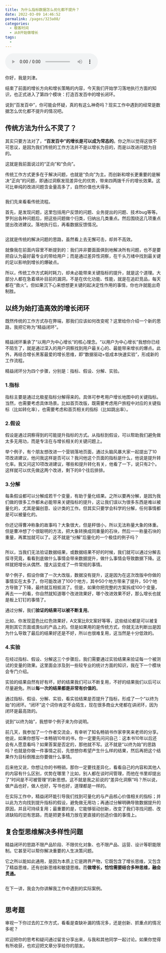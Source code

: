 ```yaml
---
title: 为什么指标数据怎么优化都不提升？
date: 2022-03-09 14:46:52
permalink: /pages/323a08/
categories:
  - 极客时间
  - 从0开始做增长
tags:
  - 
---
```

<audio title="27.为什么指标数据怎么优化都不提升？" src="https://static001.geekbang.org/resource/audio/03/72/0301c2da7d85d953510c15d456025972.mp3" controls="controls"></audio> 
<p>你好，我是刘津。</p><p>结束了前面的增长方向和增长策略的内容，今天我们开始学习落地执行方面的知识，也正式进入了第四个模块：打造百发百中的增长闭环。</p><p>说到“百发百中”，你可能会怀疑，真的有这么神奇吗？现实工作中遇到的经常是数据怎么优化都不提升的情况吧。</p><h2>传统方法为什么不灵了？</h2><p>其实只要方法对了，<strong>“百发百中”的增长是可以成为常态的</strong>。你之所以觉得这很不可思议，是因为我们传统的工作方法并不是以增长为目的，而是以改进问题为目的。</p><p>这就是我前面说过的“正向”和“负向”。</p><p>传统工作方式更多在于解决问题，也就是“负向”为主。而创新和增长更重要的是解决“正向”的问题，即通过洞察发现差异化的优势，带来四两拨千斤的增长效果。这可比单纯的改进问题含金量高多了，自然价值也大得多。</p><p><img src="https://static001.geekbang.org/resource/image/d9/a3/d90cdf0b7078135018bb87a86dc94ca3.png" alt=""></p><p>我们先来看看传统流程。</p><p>首先，是发现问题，这里包括用户反馈的问题、业务提出的问题、技术bug等等。罗列出各种问题后，把这些问题做个归类，归纳出几类重点。然后围绕这几项重点提出改进建议。落地执行后，再看数据反馈情况。</p><p><img src="https://static001.geekbang.org/resource/image/8c/12/8c33863aba44d0d57f1f8464d8eac112.png" alt=""></p><p>这就是传统的解决问题的思路，虽然看上去无懈可击，却并不高效。</p><p>就像我在前面内容里不断提到的：我们并非要面面俱到地解决所有问题，也不是要把自认为最好最专业的带给用户；而是<span class="orange">通过差异性洞察，在千头万绪中找到最关键的足以影响到增长的爆破点</span>。</p><!-- [[[read_end]]] --><p>所以，传统工作方式耗时耗力，却未必能带来关键指标的提升，就是这个道理。大部分人都在急着填补目前的漏洞，不是在优化功能、性能，就是在追赶竞品，每天都在“救火”。但如果沉下心来想想更关键的起决定性作用的事情，你也许就能出奇制胜。</p><h2>以终为始打造高效的增长闭环</h2><p>既然传统的工作方式存在弊端，那我们应该如何改变呢？这里给你介绍一个新的思路，我把它称为“<span class="orange">精益闭环</span>”。</p><p><img src="https://static001.geekbang.org/resource/image/03/71/03220317623bcd9e880b032b67bf1771.png" alt=""></p><p>精益闭环秉承了“以用户为中心增长”的核心理念。“以用户为中心增长”我想你已经不陌生了，就是通过深入的用户洞察找到用户最关心的、最能带来增长的爆点。此外，再结合增长黑客最爱的增长思维，即“数据驱动+低成本快速实验”，形成新的工作流程。</p><p>精益闭环分为四个步骤，分别是：指标、假设、分解、实验。</p><h3>1.指标</h3><p>指标主要是通过北极星指标分解得来的。具体可参考用户增长地图中的关键指标。当然，也需要考虑具体场景。比如首页改版，既需要考虑用户旅程中对应的关键指标（比如转化率），也需要考虑和首页相关的指标（比如跳出率）。</p><h3>2.假设</h3><p>假设是通过洞察得到的可能提升指标的方式。从指标到假设，可以帮助我们避免做太多无用功，而是专注在与增长相关的关键问题上。</p><p>举个例子，有个朋友想改进一个营销落地页面，通过头脑风暴大家一起提出了10项改进建议，他问我这样是否可以？我问他这个页面的指标是什么，他说是提升转化率。我又问这10项改进建议，哪些和提升转化有关，他看了一下，说只有2个。这样就可以优先做这两个改进，剩下的8个往后排排。</p><h3>3.分解</h3><p>每条假设都可以分解成若干个变量，有助于量化结果。之所以要再分解，是因为我们做的很多工作都未必能带来关键指标的提升，这让我们误以为很多东西是难以被量化的，尤其是偏创意、设计类的工作。但其实只要学会科学的分解，任何事情都是可以被量化的。</p><p>你还记得曹冲称象的故事吗？大象很大，但是秤很小，所以无法称量大象的体重。但是曹冲想了个很聪明的方法，把大象转换成同重量的石块，然后一一称量石块的重量，再累加就可以了。这不就是“分解”后量化的一个极佳的例子吗？</p><p><img src="https://static001.geekbang.org/resource/image/b2/3c/b2ca1fb41521fbcaa1895f2acaf63a3c.png" alt=""></p><p>所以，当我们无法验证数据结果，或数据结果不好的时候，我们就可以通过分解去探寻究竟，看看到底做什么事情会带来数据提升，做什么事情会导致数据下降。这样就把增长从偶然、撞大运变成了一件常规的事情。</p><p>举个例子，假设你做了一次大改版，数据没有提升，这是因为在这次改版中你做的事情实在太多了。你可能改进了100个地方，其中50个地方带来了提升，50个地方导致了下降，最终就互相抵消了。但是，如果你把完整的方案拆成100个变量，再去一一的看，你自然就知道哪个改进效果好，哪个改进效果不好，那么增长也就是板上钉钉的事情了。</p><p>通过分解，我们<strong>验证的结果可以被不断复用</strong>。</p><p>比如，你发现蓝色比红色效果好，A文案比B文案好等等，这些结论都是可以被复用到其它页面或类似的产品上的。但是如果用的是传统方式，你就无法判断出是因为什么导致了最后的结果好还是不好，所以也很难复用，这当然是十分低效的。</p><h3>4.实验</h3><p>在经过指标、假设、分解这三个步骤后，我们需要通过实验结果来验证每一个被测试的变量的效果。这里面会涉及到一些较专业的统计方面的知识，我在下一个模块会专门介绍。</p><p>实验的结果自然有好有坏，好的结果我们可以不断复用，不好的结果我们以后可以尽量避免。所以<strong>每一次的结果都是非常有价值的</strong>。</p><p><span class="orange">通过指标、假设、分解、实验，看实验结果是否提升了指标，形成了一个“以终为始”的闭环。</span>“闭环”这个词你肯定不会陌生，现在很多商业大佬都在讲闭环，因为闭环是最高效的。</p><p>说到“以终为始”，我想举个例子来为你说明。</p><p>前几天，我参加了一个作者交流会，有幸听了知名畅销书作家李笑来老师的分享。他说，如果你想写一本畅销10年的书，你一定要先问问自己：这本书10年以后还会有人愿意看吗？如果答案是否定的，那他就不写。这不就是“以终为始”的思路吗？也就是你做一件事情之前，先想想你希望产生什么样的结果，然后再把这个结果作为目标倒推出你要做什么事情。</p><p>后来他又说，你想让你的书畅销，那你一定要找差异化，看看自己的内容和其他人的内容有什么区别，优势在哪里？比如，别人都在谈时间管理，而他在书里却提出了“时间是不可被管理”的新思想。这不就是我之前说的“差异化洞察”吗？所以说，做产品也好，做人也好，写书也好，道理都是一样的。</p><p>在实际工作中，精益闭环能引导我们找到可量化的与产品核心价值相关的指标；并以此为方向找到提升指标的假设，避免做无用功；再通过分解明确导致数据提升的原因，并且可持续复用；最重要的是，它能够驱动创新，改变了我们寻找问题、改进缺陷的旧有思路，而是把更多精力放在更直接的创造价值的事情上。</p><h2>复合型思维解决多样性问题</h2><p>精益闭环的思路不限产品阶段、不限优化对象、也不限产品、运营、设计等职能限制。它甚至可以帮你解决重要的人生决策问题。</p><p>它之所以能如此通用，是因为本质上它是跨界产物，它既包含了增长思维，又包含了精益思维，还有创新思维和敏捷思维。而<strong>做增长，恰恰需要结合多种思维，融会贯通。</strong></p><p><img src="https://static001.geekbang.org/resource/image/27/6b/271138fee720f42f40e201f92abd496b.png" alt=""></p><p>在下一讲，我会为你讲解我工作中遇到的实际案例。</p><p><img src="https://static001.geekbang.org/resource/image/13/f5/13692e5cbdbc663238def75f6aef0af5.png" alt=""></p><h2>思考题</h2><p>审视一下你过去的工作方式，看看是查缺补漏的情况多，还是创新、抓重点的情况多呢？</p><p>欢迎把你的思考和疑问通过留言分享出来，与我和其他同学一起讨论。如果你觉得有所收获，也欢迎把文章分享给你的朋友。</p><p></p>